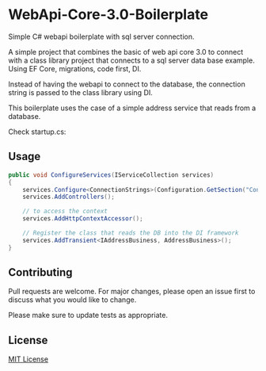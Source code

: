 # WebApi-Core-3.0-Boilerplate

Simple C# webapi boilerplate with sql server connection.

A simple project that combines the basic of web api core 3.0 to connect with a class library project that connects to a sql server data base example. Using EF Core, migrations, code first, DI.

Instead of having the webapi to connect to the database, the connection string is passed to the class library using DI.

This boilerplate uses the case of a simple address service that reads from a database.

Check startup.cs:

## Usage

```c#
public void ConfigureServices(IServiceCollection services)
{
    services.Configure<ConnectionStrings>(Configuration.GetSection("ConnectionStrings"));
    services.AddControllers();

    // to access the context 
    services.AddHttpContextAccessor();

    // Register the class that reads the DB into the DI framework
    services.AddTransient<IAddressBusiness, AddressBusiness>();
}
```


## Contributing
Pull requests are welcome. For major changes, please open an issue first to discuss what you would like to change.

Please make sure to update tests as appropriate.

## License
[MIT License](https://choosealicense.com/licenses/mit/)


